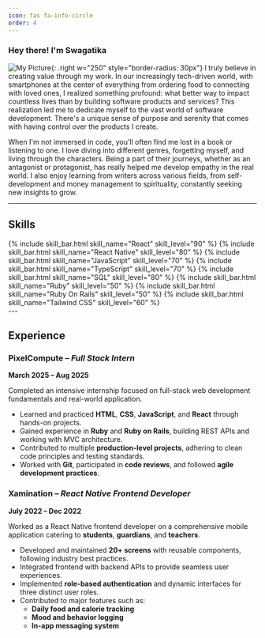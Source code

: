 ```yaml
---
icon: fas fa-info-circle
order: 4
---
```


### Hey there! I'm Swagatika

![My Picture](https://res.cloudinary.com/dduot1vgo/image/upload/v1756487001/Swagatika_fpfjlg.png){: .right w="250" style="border-radius: 30px"}
I truly believe in creating value through my work. In our increasingly tech-driven world, with smartphones at the center of everything from ordering food to connecting with loved ones, I realized something profound: what better way to impact countless lives than by building software products and services? This realization led me to dedicate myself to the vast world of software development. There's a unique sense of purpose and serenity that comes with having control over the products I create.

When I'm not immersed in code, you'll often find me lost in a book or listening to one. I love diving into different genres, forgetting myself, and living through the characters. Being a part of their journeys, whether as an antagonist or protagonist, has really helped me develop empathy in the real world. I also enjoy learning from writers across various fields, from self-development and money management to spirituality, constantly seeking new insights to grow.

---
<div class="skills">
  <div class="skills-header">
    <h2>Skills</h2>
  </div>
  {% include skill_bar.html skill_name="React" skill_level="90" %}
  {% include skill_bar.html skill_name="React Native" skill_level="80" %}
  {% include skill_bar.html skill_name="JavaScript" skill_level="70" %}
  {% include skill_bar.html skill_name="TypeScript" skill_level="70" %}
  {% include skill_bar.html skill_name="SQL" skill_level="80" %}
  {% include skill_bar.html skill_name="Ruby" skill_level="50" %}
  {% include skill_bar.html skill_name="Ruby On Rails" skill_level="50" %}
  {% include skill_bar.html skill_name="Tailwind CSS" skill_level="60" %}
</div>
---

## Experience

### **PixelCompute** – _Full Stack Intern_

**March 2025 – Aug 2025**

Completed an intensive internship focused on full-stack web development fundamentals and real-world application.

- Learned and practiced **HTML**, **CSS**, **JavaScript**, and **React** through hands-on projects.
- Gained experience in **Ruby** and **Ruby on Rails**, building REST APIs and working with MVC architecture.
- Contributed to multiple **production-level projects**, adhering to clean code principles and testing standards.
- Worked with **Git**, participated in **code reviews**, and followed **agile development practices**.

### **Xamination** – _React Native Frontend Developer_

**July 2022 – Dec 2022**

Worked as a React Native frontend developer on a comprehensive mobile application catering to **students**, **guardians**, and **teachers**.

- Developed and maintained **20+ screens** with reusable components, following industry best practices.
- Integrated frontend with backend APIs to provide seamless user experiences.
- Implemented **role-based authentication** and dynamic interfaces for three distinct user roles.
- Contributed to major features such as:
  - **Daily food and calorie tracking**
  - **Mood and behavior logging**
  - **In-app messaging system**

